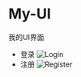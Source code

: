 # My-UI
我的UI界面
- 登录
![Login](https://github.com/user-attachments/assets/d80c330d-b26a-41ec-867d-d9c669c779f9)
- 注册
![Register](https://github.com/user-attachments/assets/04464b53-99e8-4abf-af08-573f6a231a1c)
